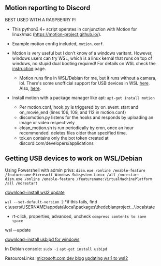 ## Motion reporting to Discord
BEST USED WITH A RASPBERRY PI

- This python3.4+ script operates in conjunction with Motion for linux/mac (https://motion-project.github.io/). 

- Example motion config included, `motion.conf`.

- Motion is very useful but I don't know of a windows varitant. However, windows users can try WSL, which is a linux kernal that runs on top of windows, no stupid dual booting required! For details on WSL check the [instruction](../instructions) page.

  - Motion runs fine in WSL/Debian for me, but it runs without a camera, lol. There's some unofficial support for USB devices in WSL [here](https://devblogs.microsoft.com/commandline/connecting-usb-devices-to-wsl/). Also, [here](https://github.com/microsoft/WSL/issues/4103).


- Install motion with a package manager like apt: `apt-get install motion`
  - Per motion.conf, hook.py is triggered by on_event_start and on_movie_end (lines 106, 109, and 112 in motion.conf)
  - discomotion.py listens for the hooks and responds by uploading an image or video respectively
  - clean_motion.sh is run periodically by cron, once an hour recommended. deletes files older than specified time.
  - tok.en contains only the bot token created at discord.com/developers/applications





## Getting USB devices to work on WSL/Debian
Using Powershell with admin privs:
`dism.exe /online /enable-feature /featurename:Microsoft-Windows-Subsystem-Linux /all /norestart`
`dism.exe /online /enable-feature /featurename:VirtualMachinePlatform /all /norestart`

[download+install wsl2 update](https://wslstorestorage.blob.core.windows.net/wslblob/wsl_update_x64.msi)

`wsl --set-default-version 2`
*if this fails, find c:\users\USERNAME\appdata\local\packages\thedebianproject...\localstate
 - rt-click, properties, advanced, uncheck `compress contents to save space`

wsl --update

[download+install usbipd for windows](https://github.com/dorssel/usbipd-win/releases/download/v2.3.0/usbipd-win_2.3.0.msi)

In Debian console:
`sudo -i`
`apt-get install usbipd`



ResourceLinks:
[microsoft.com dev blog](https://devblogs.microsoft.com/commandline/connecting-usb-devices-to-wsl/)
[updating wsl1 to wsl2](https://docs.microsoft.com/en-us/windows/wsl/install-manual#step-4---download-the-linux-kernel-update-package)
